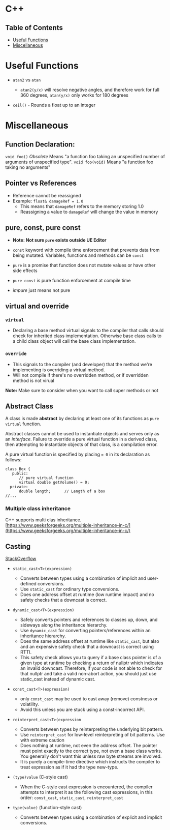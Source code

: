 # C++

## Table of Contents

- [Useful Functions](#useful-functions)
- [Miscellaneous](#miscellaneous)

# Useful Functions

- `atan2` vs `atan` 
  
  - `atan2(y/x)` will resolve negative angles, and therefore work for full 360 degrees, `atan(y/x)` only works for 180 degrees

- `ceil()` - Rounds a float up to an integer 

# Miscellaneous

## Function Declaration:

`void foo()` *Obsolete* Means "a function foo taking an unspecified number of arguments of unspecified type". 
`void foo(void)` Means "a function foo taking no arguments"

## Pointer vs References

- Reference cannot be reassigned
- Example: `float& damageRef = 1.0`
  - This means that `damageRef` refers to the memory storing 1.0 
  - Reassigning a value to `damageRef` will change the value in memory

## pure, const, pure const

- **Note: Not sure `pure` exists outside UE Editor**

- `const` keyword with compile time enforcement that prevents data from being mutated. Variables, functions and methods can be `const`

- `pure` is a promise that function does not mutate values or have other side effects

- `pure const` is pure function enforcement at compile time  

- *impure* just means not pure

## virtual and override

### `virtual`
- Declaring a base method virtual signals to the compiler that calls should check for inherited class implementation. Otherwise base class calls to a child class object will call the base class implementation.

### `override`
- This signals to the compiler (and developer) that the method we're implementing is overriding a virtual method. 
- Will not compile if there's no overridden method, or if overridden method is not virual

**Note:** Make sure to consider when you want to call super methods or not

## Abstract Class

A class is made **abstract** by declaring at least one of its functions as `pure virtual` function. 

Abstract classes cannot be used to instantiate objects and serves only as an *interface*.  Failure to override a pure virtual function in a derived class, then attempting to instantiate objects of that class, is a compilation error.

A pure virtual function is specified by placing `= 0` in its declaration as follows:

```
class Box {
   public:
      // pure virtual function
      virtual double getVolume() = 0;
  private:
      double length;      // Length of a box
//...
```

### Multiple class inheritance

C++ supports multi clas inheritance. [https://www.geeksforgeeks.org/multiple-inheritance-in-c/](https://www.geeksforgeeks.org/multiple-inheritance-in-c/)

## Casting

[StackOverflow](https://stackoverflow.com/questions/332030/when-should-static-cast-dynamic-cast-const-cast-and-reinterpret-cast-be-used)

  - `static_cast<T>(expression)` 
    - Converts between types using a combination of implicit and user-defined conversions. 
    - Use `static_cast` for ordinary type conversions.
    - Does one address offset at runtime (low runtime impact) and no safety checks that a downcast is correct.
  
  - `dynamic_cast<T>(expression)` 
    - Safely converts pointers and references to classes up, down, and sideways along the inheritance hierarchy. 
    - Use `dynamic_cast` for converting pointers/references within an inheritance hierarchy.
    - Does the same address offset at runtime like `static_cast`, but also and an expensive safety check that a downcast is correct using RTTI.
    - This safety check allows you to query if a base class pointer is of a given type at runtime by checking a return of nullptr which indicates an invalid downcast. Therefore, if your code is not able to check for that nullptr and take a valid non-abort action, you should just use static_cast instead of dynamic cast.
  
  - `const_cast<T>(expression)`
    - only `const_cast` may be used to cast away (remove) constness or volatility.
    - Avoid this unless you are stuck using a const-incorrect API.

  - `reinterpret_cast<T>(expression`
    - Converts between types by reinterpreting the underlying bit pattern. 
    - Use `reinterpret_cast` for low-level reinterpreting of bit patterns. Use with extreme caution
    - Does nothing at runtime, not even the address offset. The pointer must point exactly to the correct type, not even a base class works. You generally don't want this unless raw byte streams are involved.
    - It is purely a compile-time directive which instructs the compiler to treat expression as if it had the type new-type. 

  - `(type)value` (C-style cast)
    - When the C-style cast expression is encountered, the compiler attempts to interpret it as the following cast expressions, in this order: `const_cast`, `static_cast`, `reinterpret_cast`

  - `type(value)` (function-style cast)
    - Converts between types using a combination of explicit and implicit conversions. 

